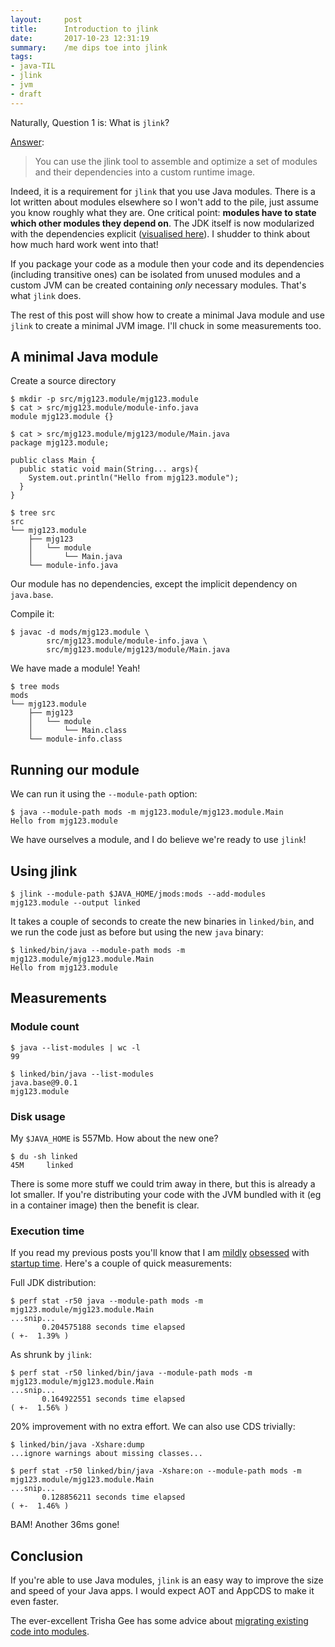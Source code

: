```yaml
---
layout:     post
title:      Introduction to jlink
date:       2017-10-23 12:31:19
summary:    /me dips toe into jlink
tags:
- java-TIL
- jlink
- jvm
- draft
---
```


Naturally, Question 1 is: What is `jlink`?

[Answer](https://docs.oracle.com/javase/9/tools/jlink.htm):

> You can use the jlink tool to assemble and optimize a set of modules and their dependencies into a custom runtime image.

Indeed, it is a requirement for `jlink` that you use Java modules. There is a lot written about modules elsewhere so I won't add to the pile, just assume you know roughly what they are. One critical point: **modules have to state which other modules they depend on**. The JDK itself is now modularized with the dependencies explicit ([visualised here](https://github.com/accso/java9-jigsaw-depvis#what-is-this-about)). I shudder to think about how much hard work went into that!

If you package your code as a module then your code and its dependencies (including transitive ones) can be isolated from unused modules and a custom JVM can be created containing *only* necessary modules. That's what `jlink` does.

The rest of this post will show how to create a minimal Java module and use `jlink` to create a minimal JVM image. I'll chuck in some measurements too.

## A minimal Java module

Create a source directory

```shell
$ mkdir -p src/mjg123.module/mjg123.module
$ cat > src/mjg123.module/module-info.java
module mjg123.module {}

$ cat > src/mjg123.module/mjg123/module/Main.java
package mjg123.module;

public class Main {
  public static void main(String... args){
    System.out.println("Hello from mjg123.module");
  }
}

$ tree src 
src
└── mjg123.module
    ├── mjg123
    │   └── module
    │       └── Main.java
    └── module-info.java
```

Our module has no dependencies, except the implicit dependency on `java.base`.

Compile it:

```shell
$ javac -d mods/mjg123.module \
        src/mjg123.module/module-info.java \
        src/mjg123.module/mjg123/module/Main.java
```

We have made a module! Yeah!

```shell
$ tree mods
mods
└── mjg123.module
    ├── mjg123
    │   └── module
    │       └── Main.class
    └── module-info.class
```

## Running our module

We can run it using the `--module-path` option:

```shell
$ java --module-path mods -m mjg123.module/mjg123.module.Main
Hello from mjg123.module
```

We have ourselves a module, and I do believe we're ready to use `jlink`!

## Using jlink

```shell
$ jlink --module-path $JAVA_HOME/jmods:mods --add-modules mjg123.module --output linked
```

It takes a couple of seconds to create the new binaries in `linked/bin`, and we run the code just as before but using the new `java` binary:

```shell
$ linked/bin/java --module-path mods -m mjg123.module/mjg123.module.Main
Hello from mjg123.module
```

## Measurements

### Module count

```shell
$ java --list-modules | wc -l
99
```

```shell
$ linked/bin/java --list-modules
java.base@9.0.1
mjg123.module
```

### Disk usage

My `$JAVA_HOME` is 557Mb. How about the new one?

```shell
$ du -sh linked
45M     linked
```

There is some more stuff we could trim away in there, but this is already a lot smaller. If you're distributing your code with the JVM bundled with it (eg in a container image) then the benefit is clear.

### Execution time

If you read my previous posts you'll know that I am [mildly](/2017/10/02/JVM-startup.html) [obsessed](/2017/10/04/AppCDS-and-Clojure.html) with [startup time](/2017/10/16/Clojure-1.9-startup.html). Here's a couple of quick measurements:

Full JDK distribution:

```shell
$ perf stat -r50 java --module-path mods -m mjg123.module/mjg123.module.Main
...snip...
       0.204575188 seconds time elapsed                                          ( +-  1.39% )
```

As shrunk by `jlink`:

```shell
$ perf stat -r50 linked/bin/java --module-path mods -m mjg123.module/mjg123.module.Main
...snip...
       0.164922551 seconds time elapsed                                          ( +-  1.56% )
```

20% improvement with no extra effort. We can also use CDS trivially:

```shell
$ linked/bin/java -Xshare:dump
...ignore warnings about missing classes...

$ perf stat -r50 linked/bin/java -Xshare:on --module-path mods -m mjg123.module/mjg123.module.Main
...snip...
       0.128856211 seconds time elapsed                                          ( +-  1.46% )
```

BAM! Another 36ms gone!


## Conclusion

If you're able to use Java modules, `jlink` is an easy way to improve the size and speed of your Java apps. I would expect AOT and AppCDS to make it even faster.

The ever-excellent Trisha Gee has some advice about [migrating existing code into modules](https://www.infoq.com/articles/Java-Jigsaw-Migration-Guide).
